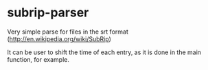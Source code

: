 subrip-parser
=============

Very simple parse for files in the srt format (http://en.wikipedia.org/wiki/SubRip)

It can be user to shift the time of each entry, as it is done in the main function, for example.